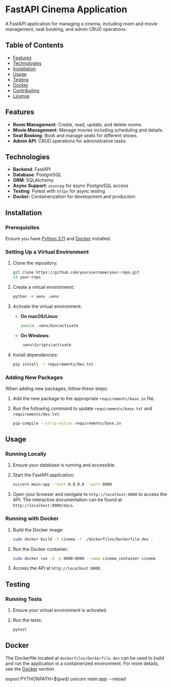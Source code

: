 # FastAPI Cinema Application

A FastAPI application for managing a cinema, including room and movie management, seat booking, and admin CRUD operations.

## Table of Contents

- [Features](#features)
- [Technologies](#technologies)
- [Installation](#installation)
- [Usage](#usage)
- [Testing](#testing)
- [Docker](#docker)
- [Contributing](#contributing)
- [License](#license)

## Features

- **Room Management**: Create, read, update, and delete rooms.
- **Movie Management**: Manage movies including scheduling and details.
- **Seat Booking**: Book and manage seats for different shows.
- **Admin API**: CRUD operations for administrative tasks.

## Technologies

- **Backend**: FastAPI
- **Database**: PostgreSQL
- **ORM**: SQLAlchemy
- **Async Support**: `asyncpg` for async PostgreSQL access
- **Testing**: Pytest with `httpx` for async testing
- **Docker**: Containerization for development and production

## Installation

### Prerequisites

Ensure you have [Python 3.11](https://www.python.org/downloads/) and [Docker](https://www.docker.com/products/docker-desktop) installed.

### Setting Up a Virtual Environment

1. Clone the repository:

    ```sh
    git clone https://github.com/yourusername/your-repo.git
    cd your-repo
    ```

2. Create a virtual environment:

    ```sh
    python -m venv .venv
    ```

3. Activate the virtual environment:

    - **On macOS/Linux**:
      ```sh
      source .venv/bin/activate
      ```
    - **On Windows**:
      ```sh
      .venv\Scripts\activate
      ```

4. Install dependencies:

    ```sh
    pip install -r requirements/dev.txt
    ```

### Adding New Packages

When adding new packages, follow these steps:

1. Add the new package to the appropriate `requirements/base.in` file.

2. Run the following command to update `requirements/base.txt` and `requirements/dev.txt`:

    ```sh
    pip-compile --strip-extras requirements/base.in
    ```

## Usage

### Running Locally

1. Ensure your database is running and accessible.

2. Start the FastAPI application:

    ```sh
    uvicorn main:app --host 0.0.0.0 --port 8000
    ```

3. Open your browser and navigate to `http://localhost:8000` to access the API. The interactive documentation can be found at `http://localhost:8000/docs`.

### Running with Docker

1. Build the Docker image:

    ```sh
    sudo docker build -t cinema -f ./dockerfiles/Dockerfile.dev .
    ```

2. Run the Docker container:

    ```sh
    sudo docker run -d -p 8000:8000 --name cinema_container cinema
    ```

3. Access the API at `http://localhost:8000`.

## Testing

### Running Tests

1. Ensure your virtual environment is activated.

2. Run the tests:

    ```sh
    pytest
    ```

## Docker

The Dockerfile located at `dockerfiles/Dockerfile.dev` can be used to build and run the application in a containerized environment. For more details, see the [Docker](#docker) section.


export PYTHONPATH=$(pwd)
uvicorn main:app --reload
